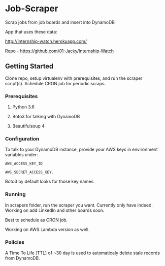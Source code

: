 # Job-Scraper

Scrap jobs from job boards and insert into DynamoDB

App that uses these data: 

http://internship-watch.herokuapp.com/

Repo - https://github.com/01-Jacky/Internship-Watch

## Getting Started 

Clone repo, setup virtualenv with prerequisites, and run the scraper script(s). Schedule CRON job for periodic scraps. 

### Prerequisites

1. Python 3.6

2. Boto3 for talking with DynamoDB

3. Beautifulsoup 4 

### Configuration

To talk to your DynamoDB instance, provide your AWS keys in environment variables under:
 
    AWS_ACCESS_KEY_ID 
    
    AWS_SECRET_ACCESS_KEY. 

Boto3 by default looks for those key names.

### Running

In scrapers folder, run the scraper you want. Currently only have indeed. Working on add LinkedIn and other boards soon.
    
Best to schedule as CRON job.
 
Working on AWS Lambda version as well.

### Policies

A Time To Life (TTL) of ~30 day is used to automaticaly delete stale records from DynamoDB.





